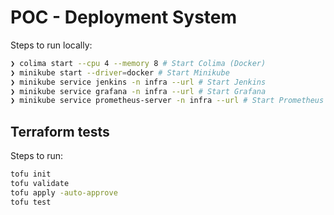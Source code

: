 # POC - Deployment System

Steps to run locally:

```bash
❯ colima start --cpu 4 --memory 8 # Start Colima (Docker)
❯ minikube start --driver=docker # Start Minikube
❯ minikube service jenkins -n infra --url # Start Jenkins
❯ minikube service grafana -n infra --url # Start Grafana
❯ minikube service prometheus-server -n infra --url # Start Prometheus
```

## Terraform tests

Steps to run:

```bash
tofu init
tofu validate
tofu apply -auto-approve
tofu test
```
